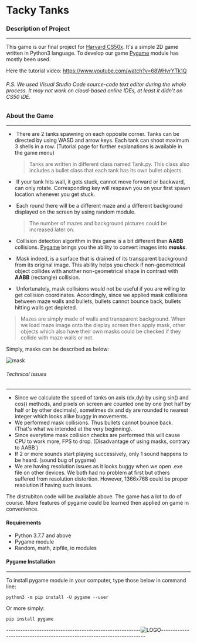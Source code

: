 

# Tacky Tanks



### Description of Project

------

This game is our final project for [Harvard CS50x](https://www.edx.org/course/cs50s-introduction-to-computer-science). It's a simple 2D game written in Python3 language. To develop our game [Pygame](https://www.pygame.org/) module has mostly been used.

Here the tutorial video: https://www.youtube.com/watch?v=68WHvrYTk1Q

###### P.S.  We used Visual Studio Code source-code text editor during the whole process. It may not work on cloud-based online IDEs, at least it didn't on CS50 IDE.



### About the Game

------

- ​	There are 2 tanks spawning on each opposite corner. Tanks can be directed by using WASD and arrow keys. Each tank can shoot maximum 3 shells in a row. (Tutorial page for further explanations is available in the game menu)

  > Tanks are written in different class named Tank.py. This class also includes a bullet class that each tank has its own bullet objects.

- ​    If your tank hits wall, it gets stuck, cannot move forward or backward, can only rotate.  Corresponding key will respawn you on your first spawn location whenever you get stuck.

- ​	Each round there will be a different maze and a different background displayed on the screen by using random module. 

  > The number of mazes and background pictures could be increased later on.
  
  

- ​	Collision detection algorithm in this game is a bit different than __AABB__ collisions. [Pygame](https://www.pygame.org/) brings you the ability to convert images into __*masks*__. 
- ​	Mask indeed, is a surface that is drained of its transparent background from its original image. This ability helps you check if non-geometrical object collides with another non-geometrical shape in contrast with __AABB__ (rectangle) collision.
- ​	Unfortunately, mask collisions would not be useful if you are willing to get collision coordinates. Accordingly, since we applied mask collisions between maze walls and bullets, bullets cannot bounce back, bullets hitting walls get depleted.

> Mazes are simply made of walls and transparent background. When we load maze image onto the display screen then apply mask, other objects which also have their own masks could be checked if they collide with maze walls or not.

Simply, masks can be described as below:

![mask](https://user-images.githubusercontent.com/68128434/94988712-f2578080-0577-11eb-95aa-cc362f6c3354.png)



###### Technical Issues

------

- Since we calculate the speed of tanks on axis (dx,dy) by using sin() and cos() methods, and pixels on screen are counted one by one (not half by half or by other decimals), sometimes dx and dy are rounded to nearest integer which looks alike buggy in movements.
- We performed mask collisions. Thus bullets cannot bounce back. (That's what we intended at the very beginning).
- Since everytime mask collision checks are performed this will cause CPU to work more, FPS to drop. (Disadvantage of using masks, contrary to AABB )
- If 2 or more sounds start playing successively, only 1 sound happens to be heard. (sound bug of pygame)
- We are having resolution issues as it looks buggy when we open .exe file on other devices. We both had no problem at first but others suffered from resolution distortion. However, 1366x768 could be proper resolution if having such issues.

The distrubiton code will be available above. The game has a lot to do of course. More features of pygame could be learned then applied on game in convenience.



#### Requirements

- Python 3.7.7 and above
- Pygame module
- Random, math, zipfile, io modules



#### Pygame Installation

------

To install pygame module in your computer, type those below in command line:

```
python3 -m pip install -U pygame --user
```

Or more simply:

```
pip install pygame
```



---------------------------------------------------------![LOGO](https://user-images.githubusercontent.com/67004083/95011731-8a6a6e00-063b-11eb-9c54-26a791ca13de.jpg)-----------------------------------------------------------------------

